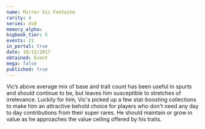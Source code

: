 ```yaml
---
name: Mirror Vic Fontaine
rarity: 4
series: ds9
memory_alpha:
bigbook_tier: 5
events: 21
in_portal: true
date: 18/12/2017
obtained: Event
mega: false
published: true
---
```


Vic’s above average mix of base and trait count has been useful in spurts and should continue to be, but leaves him susceptible to stretches of irrelevance. Luckily for him, Vic's picked up a few stat-boosting collections to make him an attractive behold choice for players who don't need any day to day contributions from their super rares. He should maintain or grow in value as he approaches the value ceiling offered by his traits.

